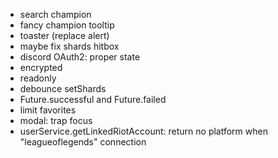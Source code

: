 - search champion
- fancy champion tooltip
- toaster (replace alert)
- maybe fix shards hitbox
- discord OAuth2: proper state
- encrypted
- readonly
- debounce setShards
- Future.successful and Future.failed
- limit favorites
- modal: trap focus
- userService.getLinkedRiotAccount: return no platform when "leagueoflegends" connection
